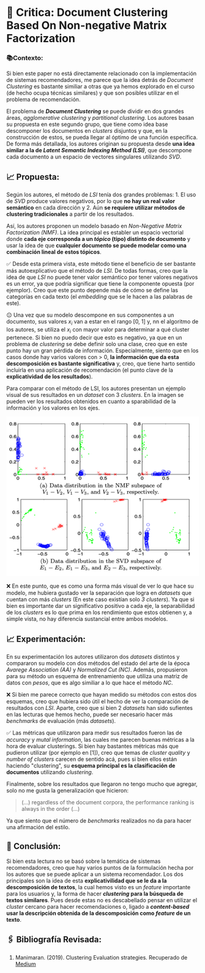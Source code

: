 # 📖 Critica: Document Clustering Based On Non-negative Matrix Factorization
  
### 📚Contexto:

Si bien este paper no está directamente relacionado con la implementación de sistemas recomendadores, me parece que la idea detrás de _Document Clustering_ es bastante similiar a otras que ya hemos explorado en el curso (de hecho ocupa técnicas similares) y que son posibles utilizar en el problema de recomendación.

El problema de **_Document Clustering_** se puede dividir en dos grandes áreas, _agglomerative clustering_ y _partitional clustering_. Los autores basan su propuesta en este segundo grupo, que tiene como idea base descomponer los documentos en _clusters_ disjuntos y que, en la construcción de estos, se pueda llegar al óptimo de una función específica. De forma más detallada, los autores originan su propuesta desde **una idea similar a la de _Latent Semantic Indexing Method (LSI)_**, que descompone cada documento a un espacio de vectores singulares utilizando _SVD_.

## 📈 Propuesta:
Según los autores, el método de _LSI_ tenía dos grandes problemas: 1. El uso de _SVD_ produce valores negativos, por lo que **no hay un real valor semántico** en cada dirección y 2. Aún **se requiere utilizar métodos de clustering tradicionales** a partir de los resultados.

Así, los autores proponen un modelo basado en _Non-Negative Matrix Factorization (NMF)_. La idea principal es establer un espacio vectorial donde **cada eje corresponda a un _tópico_ (tipo) distinto de documento** y usar la idea de que **cualquier documento se puede modelar como una combinación lineal de estos tópicos**.

✅ Desde esta primera vista, este método tiene el beneficio de ser bastante más autoexplicativo que el método de _LSI_. De todas formas, creo que la idea de que _LSI_ no puede tener valor semántico por tener valores negativos es un error, ya que podría significar que tiene la componente opuesta (por ejemplor). Creo que este punto depende más de cómo se define las categorías en cada texto (el _embedding_ que se le hacen a las palabras de este).

😐 Una vez que su modelo descompone en sus componentes a un documento, sus valores _x<sub>i</sub>_ van a estar en el rango [0, 1] y, nn el algoritmo de los autores, se utiliza el _x<sub>i</sub>_ con mayor valor para determinar a qué cluster pertenece. Si bien no puedo decir que esto es negativo, ya que en un problema de _clustering_ se debe definir solo una clase, creo que en este punto hay un gran pérdida de información. Especialmente, siento que en los casos donde hay varios valores con > 0, **la información que da esta descomposición es bastante significativa** y, creo, que tiene harto sentido incluirla en una aplicación de recomendación (el punto clave de la **explicatividad de los resultados**).

Para comparar con el método de LSI, los autores presentan un ejemplo visual de sus resultados en un _dataset_ con 3 _clusters_. En la imagen se pueden ver los resultados obtenidos en cuanto a sparabilidad de la información y los valores en los ejes.

 ![picture 2](images/e81d7841675a08adba0a2d46a714f76f978a5d352a290b83bd21ed34266acb35.png)  


❌ En este punto, que es como una forma más visual de ver lo que hace su modelo, me hubiera gustado ver la separación que logra en _datasets_ que cuentan con más _clusters_ (En este caso existían solo _3 clusters_). Ya que si bien es importante dar un significativo positivo a cada eje, la separabilidad de los _clusters_ es lo que prima en los rendimiento que estos obtienen y, a simple vista, no hay diferencia sustancial entre ambos modelos.

## 📈 Experimentación:

En su experimentación los autores utilizaron dos _datasets_ distintos y compararon su modelo con dos métodos del estado del arte de la época _Avarege Association (AA)_ y _Normalized Cut (NC)_. Además, propusieron para su método un esquema de entrenamiento que utiliza una matriz de datos con _pesos_, que es algo similiar a lo que hace el método _NC_.

❌ Si bien me parece correcto que hayan medido su métodos con estos dos esquemas, creo que hubiera sido útil el hecho de ver la comparación de resultados con _LSI_. Aparte, creo que si bien 2 _datasets_ han sido sufientes en las lecturas que hemos hecho, puede ser necesario hacer más _benchmarks_ de evaluación (más _datasets_).

✅ Las métricas que utilizaron para medir sus resultados fueron las de _accuracy_ y _mutal information_, las cuales me parecen buenas métricas a la hora de evaluar clusterings. Si bien hay bastantes métricas más que pudieron utilizar (por ejemplo en [1]), creo que temas de _cluster quality_ y _number of clusters_ carecen de sentido acá, pues si bien ellos están haciendo "clustering", su **esquema principal es la clasificación de documentos** utilizando _clustering_.

Finalmente, sobre los resultados que llegaron no tengo mucho que agregar, solo no me gusta la generalización que hicieron:

> (...) regardless of the document corpora, the performance ranking is always in the order (...)

Ya que siento que el número de _benchmarks_ realizados no da para hacer una afirmación del estilo.

## 📕 Conclusión:
Si bien esta lectura no se basó sobre la temática de sistemas recomendadores, creo que hay varios puntos de la formulación hecha por los autores que se puede aplicar a un sistema recomendador. Los dos principales son la idea de esta **explicativilidad que se le da a la descomposición de textos**, la cual hemos visto es un _feature_ importante para los usuarios y, la forma de hacer **_clustering_ para la búsqueda de textos similares**. Pues desde estas no es descabellado pensar en utilizar el _cluster_ cercano para hacer recomendaciones o, ligado a **_content-based_ usar la descripción obtenida de la descomposición como _feature_ de un texto**.

## 🖇 Bibliografía Revisada:

1. Manimaran. (2019). Clustering Evaluation strategies. Recuperado de [Medium](https://towardsdatascience.com/clustering-evaluation-strategies-98a4006fcfc)

